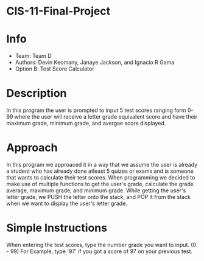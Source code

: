 # CIS-11-Final-Project

# Info
- Team: Team D
- Authors: Devin Keomany, Janaye Jackson, and Ignacio R Gama
- Option B: Test Score Calculator

# Description
In this program the user is prompted to input 5 test scores ranging form 0-99 where the user will receive a letter grade equivalent score and have their maximum grade, minimum grade, and avergae score displayed. 

# Approach 
In this program we approaced it in a way that we assume the user is already a student who has already done atleast 5 quizes or exams and is someone that wants to calculate their test scores. When programming we decided to make use of multiple functions to get the user's grade, calculate the grade average, maximum grade, and minimum grade. While getting the user's letter grade, we PUSH the letter onto the stack, and POP it from the stack when we want to display the user's letter grade.

# Simple Instructions
When entering the test scores, type the number grade you want to input. (0 - 99)
For Example, type '97' if you got a score of 97 on your previous test.
